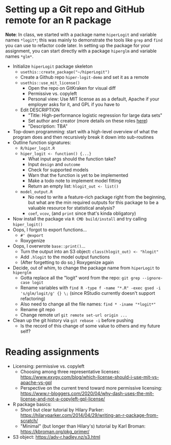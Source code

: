 # Setting up a Git repo and GitHub remote for an R package

**Note**: In class, we started with a package name `hiperLogit` and variable names `*logit*`; this was mainly to demonstrate the tools like `grep` and `find` you can use to refactor code later. 
In setting up the package for your assignment, you can start directly with a package `hiperglm` and variable names `*glm*`.

- Initialize `hiperLogit` package skeleton
  * `usethis::create_package("~/hiperLogit")`
  * Create a Github repo `hiper-logit-demo` and set it as a remote
  * `usethis::use_mit_license()`
    - Open the repo on GitKraken for visual diff
    - Permissive vs. copyleft
    - Personal view: Use MIT license as as a default, Apache if your employer asks for it, and GPL if you have to
  * Edit DESCRIPTION
    - "Title: High-performance logistic regression for large data sets"
    - Set author and creator (more details on these roles [here](https://journal.r-project.org/archive/2012/RJ-2012-009/RJ-2012-009.pdf))
    - "Description: TBA"
- Top-down programming: start with a high-level overview of what the program does and then recursively break it down into sub-routines
- Outline function signatures:
  * `R/hiper_logit.R`
  * `hiper_logit <- function() {...}`
    - What input args should the function take?
    - Input `design` and `outcome`
    - Check for supported models
    - Warn that the function is yet to be implemented
    - Make a todo note to implement model fitting
    - Return an empty list: `hlogit_out <- list()`
  * `model_output.R`
    - No need to write a feature-rich package right from the beginning, but what are the min required outputs for this package to be a valuable resource for statistical analysis?
    - `coef`, `vcov`, (and `print` since that's kinda obligatory)
- Now install the package via `R CMD build/install` and try calling `hiper_logit()`
- Oops, I forgot to export functions...
  * `#' @export`
  * Roxygenize
- Oops, I overwrote `base::print()`...
  * Turn the output into an S3 object: `class(hlogit_out) <- "hlogit"`
  * Add `.hlogit` to the model output functions
  * (After forgetting to do so,) Roxygenize again
- Decide, out of whim, to change the package name from `hiperLogit` to `hiperglm`
  * Gotta replace all the "logit" word from the repo: `git grep --ignore-case logit`
  * Rename variables with `find R -type f -name "*.R" -exec gsed -i 's/glm/logit/g' {} \;` (since RStudio currently doesn't support refactoring)
  * Also need to change all the file names: `find * -iname "*logit*"`
  * Rename git repo
  * Change remote url `git remote set-url origin ...`
- Clean up the git history via `git rebase -i` before pushing
  * Is the record of this change of some value to others and my future self?

# Reading assignments
* Licensing: permissive vs. copyleft
  - Choosing among three representative licenses: https://www.exygy.com/blog/which-license-should-i-use-mit-vs-apache-vs-gpl
  - Perspective on the current trend toward more permissive licensing: https://www.r-bloggers.com/2020/04/why-dash-uses-the-mit-license-and-not-a-copyleft-gpl-license/
* R package basics:
  - Short but clear tutorial by Hilary Parker: https://hilaryparker.com/2014/04/29/writing-an-r-package-from-scratch/
  - "Minimal" (but longer than Hilary's) tutorial by Karl Broman: https://kbroman.org/pkg_primer/
* S3 object: https://adv-r.hadley.nz/s3.html

<!--- Useful code snippets
n_obs <- 32; n_pred <- 4
X <- matrix(rnorm(n_obs * n_pred), nrow = n_obs)
beta <- rnorm(n_pred)
y <- X %*% beta + rnorm(n_obs)
--->
